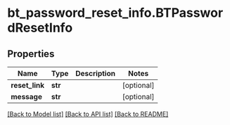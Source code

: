 # bt_password_reset_info.BTPasswordResetInfo

## Properties
Name | Type | Description | Notes
------------ | ------------- | ------------- | -------------
**reset_link** | **str** |  | [optional] 
**message** | **str** |  | [optional] 

[[Back to Model list]](../README.md#documentation-for-models) [[Back to API list]](../README.md#documentation-for-api-endpoints) [[Back to README]](../README.md)


